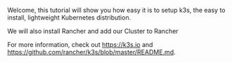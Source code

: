 Welcome, this tutorial will show you how easy it is to setup k3s, the easy to install, lightweight Kubernetes distribution.

We will also install Rancher and add our Cluster to Rancher

For more information, check out https://k3s.io and https://github.com/rancher/k3s/blob/master/README.md.
